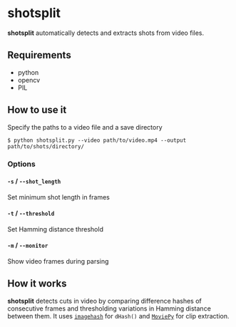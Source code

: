 shotsplit
=========

**shotsplit** automatically detects and extracts shots from video files.


## Requirements
* python
* opencv
* PIL


## How to use it

Specify the paths to a video file and a save directory

~~~text
$ python shotsplit.py --video path/to/video.mp4 --output path/to/shots/directory/
~~~


### Options

#### `-s` / `--shot_length`
Set minimum shot length in frames

#### `-t` / `--threshold`
Set Hamming distance threshold

#### `-m` / `--monitor`
Show video frames during parsing


## How it works

**shotsplit** detects cuts in video by comparing difference hashes of consecutive frames and thresholding variations in Hamming distance between them. It uses [`imagehash`](https://github.com/JohannesBuchner/imagehash) for `dHash()` and [`MoviePy`](http://zulko.github.io/moviepy/) for clip extraction.